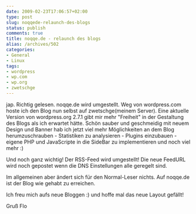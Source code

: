 ```yaml
---
date: 2009-02-23T17:06:57+02:00
type: post
slug: noqqede-relaunch-des-blogs
status: publish
comments: true
title: noqqe.de - relaunch des blogs
alias: /archives/502
categories:
- General
- Linux
tags:
- wordpress
- wp.com
- wp.org
- zwetschge
---
```


jap. Richtig gelesen. noqqe.de wird umgestellt. Weg von wordpress.com hoste ich den Blog nun selbst auf zwetschge(meinem Server). Eine aktuelle Version von wordpress.org 2.7.1 gibt mir mehr "Freiheit" in der Gestaltung des Blogs als ich erwartet hätte. Schön sauber und geschmeidig mit neuem Design und Banner hab ich jetzt viel mehr Möglichkeiten an dem Blog herumzuschrauben - Statistiken zu analysieren - Plugins einzubauen - eigene PHP und JavaScripte in die SideBar zu implementieren und noch viel mehr :)

Und noch ganz wichtig! Der RSS-Feed wird umgestellt! Die neue FeedURL wird noch gepostet wenn die DNS Einstellungen alle geregelt sind.

Im allgemeinen aber ändert sich für den Normal-Leser nichts. Auf noqqe.de ist der Blog wie gehabt zu erreichen.

Ich freu mich aufs neue Bloggen :) und hoffe mal das neue Layout gefällt!

Gruß Flo

